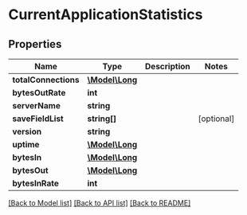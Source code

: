 # CurrentApplicationStatistics

## Properties
Name | Type | Description | Notes
------------ | ------------- | ------------- | -------------
**totalConnections** | [**\Model\Long**](Long.md) |  | 
**bytesOutRate** | **int** |  | 
**serverName** | **string** |  | 
**saveFieldList** | **string[]** |  | [optional] 
**version** | **string** |  | 
**uptime** | [**\Model\Long**](Long.md) |  | 
**bytesIn** | [**\Model\Long**](Long.md) |  | 
**bytesOut** | [**\Model\Long**](Long.md) |  | 
**bytesInRate** | **int** |  | 

[[Back to Model list]](../README.md#documentation-for-models) [[Back to API list]](../README.md#documentation-for-api-endpoints) [[Back to README]](../README.md)


